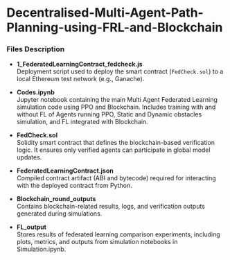 # Decentralised-Multi-Agent-Path-Planning-using-FRL-and-Blockchain

### Files Description

- **1_FederatedLearningContract_fedcheck.js**  
  Deployment script used to deploy the smart contract (`FedCheck.sol`) to a local Ethereum test network (e.g., Ganache).

- **Codes.ipynb**  
  Jupyter notebook containing the main Multi Agent Federated Learning simulation code using PPO and Blockchain. Includes training with and without FL of Agents running PPO, Static and Dynamic obstacles simulation, and FL integrated with Blockchain.

- **FedCheck.sol**  
  Solidity smart contract that defines the blockchain-based verification logic. It ensures only verified agents can participate in global model updates.

- **FederatedLearningContract.json**  
  Compiled contract artifact (ABI and bytecode) required for interacting with the deployed contract from Python.

- **Blockchain_round_outputs**  
  Contains blockchain-related results, logs, and verification outputs generated during simulations.

- **FL_output**  
  Stores results of federated learning comparison experiments, including plots, metrics, and outputs from simulation notebooks in Simulation.ipynb.
